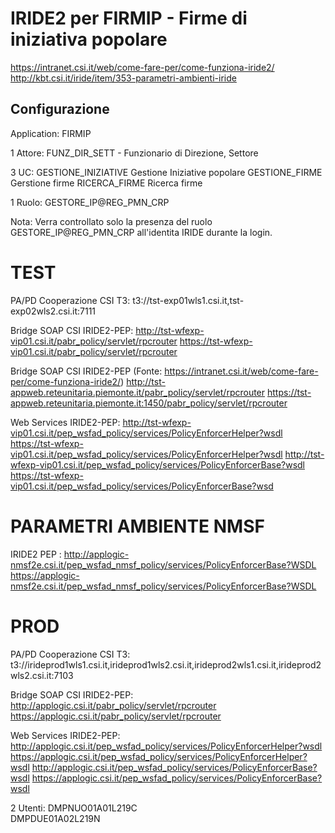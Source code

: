 # IRIDE2 per FIRMIP - Firme di iniziativa popolare

https://intranet.csi.it/web/come-fare-per/come-funziona-iride2/
http://kbt.csi.it/iride/item/353-parametri-ambienti-iride

## Configurazione
Application: FIRMIP

1 Attore: FUNZ_DIR_SETT - Funzionario di Direzione, Settore

3 UC:
GESTIONE_INIZIATIVE	Gestione Iniziative popolare
GESTIONE_FIRME	Gerstione firme
RICERCA_FIRME	Ricerca firme

1 Ruolo: GESTORE_IP@REG_PMN_CRP

Nota: Verra controllato solo la presenza del ruolo GESTORE_IP@REG_PMN_CRP all'identita IRIDE durante la login.

# TEST
PA/PD Cooperazione CSI T3:
t3://tst-exp01wls1.csi.it,tst-exp02wls2.csi.it:7111

Bridge SOAP CSI IRIDE2-PEP:
http://tst-wfexp-vip01.csi.it/pabr_policy/servlet/rpcrouter
https://tst-wfexp-vip01.csi.it/pabr_policy/servlet/rpcrouter

Bridge SOAP CSI IRIDE2-PEP (Fonte: https://intranet.csi.it/web/come-fare-per/come-funziona-iride2/)
http://tst-appweb.reteunitaria.piemonte.it/pabr_policy/servlet/rpcrouter
https://tst-appweb.reteunitaria.piemonte.it:1450/pabr_policy/servlet/rpcrouter

Web Services IRIDE2-PEP:
http://tst-wfexp-vip01.csi.it/pep_wsfad_policy/services/PolicyEnforcerHelper?wsdl 
https://tst-wfexp-vip01.csi.it/pep_wsfad_policy/services/PolicyEnforcerHelper?wsdl 
http://tst-wfexp-vip01.csi.it/pep_wsfad_policy/services/PolicyEnforcerBase?wsdl 
https://tst-wfexp-vip01.csi.it/pep_wsfad_policy/services/PolicyEnforcerBase?wsd


# PARAMETRI AMBIENTE NMSF

IRIDE2
PEP :
http://applogic-nmsf2e.csi.it/pep_wsfad_nmsf_policy/services/PolicyEnforcerBase?WSDL
https://applogic-nmsf2e.csi.it/pep_wsfad_nmsf_policy/services/PolicyEnforcerBase?WSDL

# PROD
PA/PD Cooperazione CSI T3:
t3://irideprod1wls1.csi.it,irideprod1wls2.csi.it,irideprod2wls1.csi.it,irideprod2wls2.csi.it:7103

Bridge SOAP CSI IRIDE2-PEP:
http://applogic.csi.it/pabr_policy/servlet/rpcrouter
https://applogic.csi.it/pabr_policy/servlet/rpcrouter

Web Services IRIDE2-PEP:
http://applogic.csi.it/pep_wsfad_policy/services/PolicyEnforcerHelper?wsdl 
https://applogic.csi.it/pep_wsfad_policy/services/PolicyEnforcerHelper?wsdl 
http://applogic.csi.it/pep_wsfad_policy/services/PolicyEnforcerBase?wsdl 
https://applogic.csi.it/pep_wsfad_policy/services/PolicyEnforcerBase?wsdl 

2 Utenti:
DMPNUO01A01L219C	
DMPDUE01A02L219N
